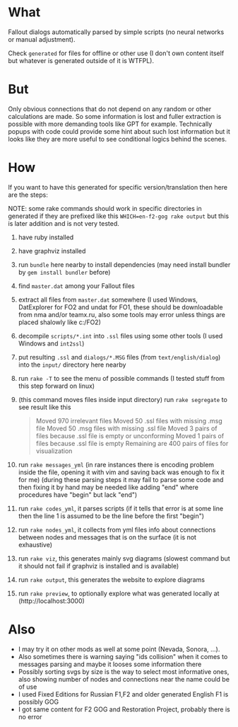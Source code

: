 # What

Fallout dialogs automatically parsed by simple scripts (no neural networks or manual adjustment).

Check `generated` for files for offline or other use (I don't own content itself but whatever is generated outside of it is WTFPL).

# But

Only obvious connections that do not depend on any random or other calculations are made.
So some information is lost and fuller extraction is possible with more demanding tools like GPT for example.
Technically popups with code could provide some hint about such lost information but it looks like they are more useful to see conditional logics behind the scenes.

# How

If you want to have this generated for specific version/translation then here are the steps:

NOTE: some rake commands should work in specific directories in generated if they are prefixed like this `WHICH=en-f2-gog rake output` but this is later addition and is not very tested.

1. have ruby installed
1. have graphviz installed
1. run `bundle` here nearby to install dependencies (may need install bundler by `gem install bundler` before)
1. find `master.dat` among your Fallout files
1. extract all files from `master.dat` somewhere (I used Windows, DatExplorer for FO2 and undat for FO1, these should be downloadable from nma and/or teamx.ru, also some tools may error unless things are placed shalowly like c:/FO2)
1. decompile `scripts/*.int` into `.ssl` files using some other tools (I used Windows and `int2ssl`)
1. put resulting `.ssl` and `dialogs/*.MSG` files (from `text/english/dialog`) into the `input/` directory here nearby
1. run `rake -T` to see the menu of possible commands (I tested stuff from this step forward on linux)
1. (this command moves files inside input directory) run `rake segregate` to see result like this
   
   > Moved 970 irrelevant files
   > Moved 50 .ssl files with missing .msg file
   > Moved 50 .msg files with missing .ssl file
   > Moved 3 pairs of files because .ssl file is empty or unconforming
   > Moved 1 pairs of files because .ssl file is empty
   > Remaining are 400 pairs of files for visualization

1. run `rake messages_yml` (in rare instances there is encoding problem inside the file, opening it with vim and saving back was enough to fix it for me)
   (during these parsing steps it may fail to parse some code and then fixing it by hand may be needed like adding "end" where procedures have "begin" but lack "end")
1. run `rake codes_yml`, it parses scripts
   (if it tells that error is at some line then the line 1 is assumed to be the line before the first "begin")
1. run `rake nodes_yml`, it collects from yml files info about connections between nodes and messages that is on the surface (it is not exhaustive)
1. run `rake viz`, this generates mainly svg diagrams (slowest command but it should not fail if graphviz is installed and is available)
1. run `rake output`, this generates the website to explore diagrams
1. run `rake preview`, to optionally explore what was generated locally at (http://localhost:3000)

# Also

- I may try it on other mods as well at some point (Nevada, Sonora, ...).
- Also sometimes there is warning saying "ids collision" when it comes to messages parsing and maybe it looses some information there
- Possibly sorting svgs by size is the way to select most informative ones, also showing number of nodes and connections near the name could be of use
- I used Fixed Editions for Russian F1,F2 and older generated English F1 is possibly GOG
- I got same content for F2 GOG and Restoration Project, probably there is no error
